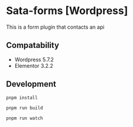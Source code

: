 # Sata-forms [Wordpress]

This is a form plugin that contacts an api

## Compatability

- Wordpress 5.7.2
- Elementor 3.2.2

## Development

``pnpm install``

``pnpm run build``

``pnpm run watch``